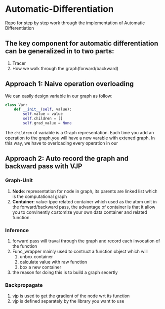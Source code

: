 # Automatic-Differentiation

Repo for step by step work through the implementation of Automatic Differentiation

## The key component for automatic differentiation can be generalized in to two parts:

1. Tracer
2. How we walk through the graph(forward/backward)

## Approach 1: Naive operation overloading

We can easily design variable in our graph as follow:

```python
class Var:
    def __init__(self, value):
        self.value = value
        self.children = []
        self.grad_value = None
```

The `children` of variable is a Graph representation.
Each time you add an operation to the graph,you will have a new varable with extened graph.
In this way, we have to overloading every operation in our 

## Approach 2: Auto record the graph and backward pass with VJP

### Graph-Unit

1. **Node**: representation for node in graph, its parents are linked list which is the computational graph
2. **Container**: value-tpye related container which used as the atom unit in the forward/backward pass, the advantage of container is that it allow you to convinently costomize your own data container and related function.

### Inference

1. forward pass will traval through the graph and record each invocation of the function
2. Func_wrapper mainly used to contruct a function object which will
   1. unbox container
   2. calculate value with raw function
   3. box a new container
3. the reason for doing this is to build a graph secertly

### Backpropagate

1. vjp is used to get the gradient of the node wrt its function
2. vjp is defined separately by the library you want to use

